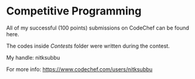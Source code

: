 # Competitive Programming

All of my successful (100 points) submissions on CodeChef can be found here. 

The codes inside *Contests* folder were written during the contest.

My handle: nitksubbu

For more info: https://www.codechef.com/users/nitksubbu

